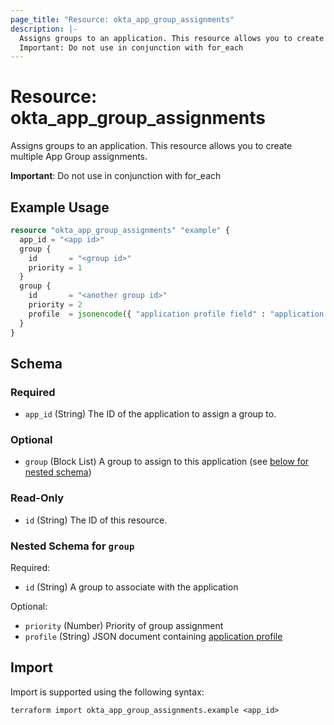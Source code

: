 ```yaml
---
page_title: "Resource: okta_app_group_assignments"
description: |-
  Assigns groups to an application. This resource allows you to create multiple App Group assignments.
  Important: Do not use in conjunction with for_each
---
```


# Resource: okta_app_group_assignments

Assigns groups to an application. This resource allows you to create multiple App Group assignments. 
		
**Important**: Do not use in conjunction with for_each

## Example Usage

```terraform
resource "okta_app_group_assignments" "example" {
  app_id = "<app id>"
  group {
    id       = "<group id>"
    priority = 1
  }
  group {
    id       = "<another group id>"
    priority = 2
    profile  = jsonencode({ "application profile field" : "application profile value" })
  }
}
```

<!-- schema generated by tfplugindocs -->
## Schema

### Required

- `app_id` (String) The ID of the application to assign a group to.

### Optional

- `group` (Block List) A group to assign to this application (see [below for nested schema](#nestedblock--group))

### Read-Only

- `id` (String) The ID of this resource.

<a id="nestedblock--group"></a>
### Nested Schema for `group`

Required:

- `id` (String) A group to associate with the application

Optional:

- `priority` (Number) Priority of group assignment
- `profile` (String) JSON document containing [application profile](https://developer.okta.com/docs/reference/api/apps/#profile-object)

## Import

Import is supported using the following syntax:

```shell
terraform import okta_app_group_assignments.example <app_id>
```
